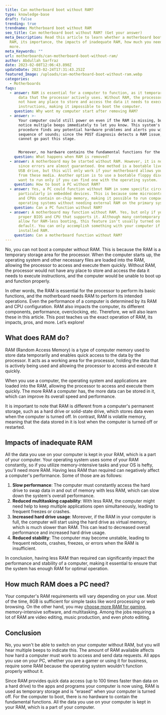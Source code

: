 ```yaml
---
title: Can motherboard boot without RAM?
type: knowledge-base
draft: false
trending: true
trendname: Motherboard boot without RAM
seo_title: Can motherboard boot without RAM? (Get your answer)
meta_Description: Read this article to learn whether a motherboard boots without
  RAM, its importance, the impacts of inadequate RAM, how much you need, and
  more.
meta_Keywords: ""
url: motherboards/can-motherboard-boot-without-ram/
author: Abdullah Sarfraz
date: 2023-02-08T12:06:43.890Z
updateDate: 2023-02-24T17:31:43.252Z
featured_Image: /uploads/can-motherboard-boot-without-ram.webp
categories:
  - Motherboards
faqs:
  - answer: RAM is essential for a computer to function, as it temporarily stores
      data that the processor actively uses. Without RAM, the processor would
      not have any place to store and access the data it needs to execute
      instructions, making it impossible to boot the computer.
    question: Why wont my computer start after removing RAM?
  - answer: >-
      Your computer could still power on even if the RAM is missing, but you'll
      notice multiple beeps immediately to let you know. This system's self-test
      procedure finds any potential hardware problems and alerts you with a
      sequence of sounds; since the POST diagnosis detects a RAM issue, you
      cannot go past this stage. 


      Moreover, no hardware contains the fundamental functions for the computer to boot. You can notice an error message on the screen or hear beeps indicating a RAM issue if your machine has one. The power supply may also be humming, or the discs may rotate, but your computer is dead since the BIOS code cannot locate a location in RAM to boot.
    question: What happens when RAM is removed?
  - answer: A motherboard may be started without RAM. However, it is not recommended
      since errors are almost guaranteed. One method is a bootable live CD or
      USB drive, but this will only work if your motherboard allows you to boot
      from these media. Another option is to use a bootable floppy disc, but you
      want to run only if you can find one with the operating system.
    question: How to boot a PC without RAM?
  - answer: Yes, a PC could function without RAM in some specific circumstances,
      particularly in embedded devices. This is because some microcontrollers
      and CPUs contain on-chip memory, making it possible to run compact
      operating systems without needing external RAM on the primary system.
    question: Can a PC function without RAM?
  - answer: A motherboard may function without RAM. Yes, but only if you have the
      proper BIOS and CPU that supports it. Although many contemporary BIOS
      allow for RAM-less booting, this feature isn't usually turned on by
      default. You can only accomplish something with your computer if it has
      installed RAM.
    question: Can a motherboard function without RAM?
---
```

No, you can not boot a computer without RAM. This is because the RAM is a temporary storage area for the processor. When the computer starts up, the operating system and other necessary files are loaded into the RAM, allowing the processor to access and execute them quickly. Without RAM, the processor would not have any place to store and access the data it needs to execute instructions, and the computer would be unable to boot up and function properly. 

In other words, the RAM is essential for the processor to perform its basic functions, and the motherboard needs RAM to perform its intended operations. Even the performance of a computer is determined by its RAM and CPU configuration. RAM also impacts the computer, its different components, performance, overclocking, etc. Therefore, we will also learn these in this article. This post teaches us the exact operation of RAM, its impacts, pros, and more. Let’s explore!

## What does RAM do?

RAM (Random Access Memory) is a type of computer memory used to store data temporarily and enables quick access to the data by the processor. It acts as a working area for the processor, holding the data that is actively being used and allowing the processor to access and execute it quickly. 

When you use a computer, the operating system and applications are loaded into the RAM, allowing the processor to access and execute them quickly. The more RAM a computer has, the more data can be stored in it, which can improve its overall speed and performance.

It is important to note that RAM is different from a computer's permanent storage, such as a hard drive or solid-state drive, which stores data even when the computer is turned off. In contrast, RAM is volatile memory, meaning that the data stored in it is lost when the computer is turned off or restarted.

## Impacts of inadequate RAM

All the data you use on your computer is kept in your RAM, which is a part of your computer. Your operating system uses some of your RAM constantly, so if you utilize memory-intensive tasks and your OS is hefty, you'll need more RAM. Having less RAM than required can negatively affect a computer's performance. Some of those are as follows: 

1. **Slow performance**: The computer must constantly access the hard drive to swap data in and out of memory with less RAM, which can slow down the system's overall performance.
2. **Reduced multitasking capability**: With less RAM, the computer might need help to keep multiple applications open simultaneously, leading to frequent freezes or crashes.
3. **Increased hard drive usage**: Moreover, if the RAM in your computer is full, the computer will start using the hard drive as virtual memory, which is much slower than RAM. This can lead to decreased overall performance and increased hard drive usage.
4. **Reduced stability**: The computer may become unstable, leading to frequent reboots, crashes, freezes, or errors when the RAM is insufficient.

In conclusion, having less RAM than required can significantly impact the performance and stability of a computer, making it essential to ensure that the system has enough RAM for optimal operation.

## How much RAM does a PC need?

Your computer's RAM requirements will vary depending on your use. Most of the time, 8GB is sufficient for simple tasks like word processing or web browsing. On the other hand, you may [choose more RAM for gaming](https://pcideaz.com/rams/how-to-choose-the-best-ram-for-gaming/), memory-intensive software, and multitasking. Among the jobs requiring a lot of RAM are video editing, music production, and even photo editing.

## Conclusion

No, you won't be able to switch on your computer without RAM, but you will hear multiple beeps to indicate this. The amount of RAM available affects how hard a computer must work to access and send data requests. All apps you use on your PC, whether you are a gamer or using it for business, require some RAM because the operating system wouldn't function properly without it.

Since RAM provides quick data access (up to 100 times faster than data on a hard drive) to the apps and programs your computer is now using, RAM is used as temporary storage and is "erased" when your computer is turned off. For the computer to boot, there is no hardware to contain the fundamental functions. All the data you use on your computer is kept in your RAM, which is a part of your computer.